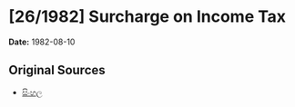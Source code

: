 # [26/1982] Surcharge on Income Tax

**Date:** 1982-08-10

## Original Sources

- [සිංහල](https://documents.gov.lk/view/acts/1982/8/26-1982_S.pdf)
